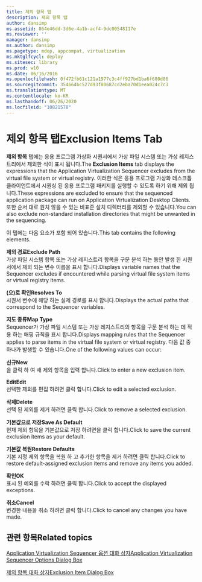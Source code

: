 ```yaml
---
title: 제외 항목 탭
description: 제외 항목 탭
author: dansimp
ms.assetid: 864e46dd-3d6e-4a1b-acf4-9dc00548117e
ms.reviewer: ''
manager: dansimp
ms.author: dansimp
ms.pagetype: mdop, appcompat, virtualization
ms.mktglfcycl: deploy
ms.sitesec: library
ms.prod: w10
ms.date: 06/16/2016
ms.openlocfilehash: 0f472fb61c121a1977c3c4ff927bd1ba6f680d86
ms.sourcegitcommit: 354664bc527d93f80687cd2eba70d1eea024c7c3
ms.translationtype: MT
ms.contentlocale: ko-KR
ms.lasthandoff: 06/26/2020
ms.locfileid: "10821578"
---
```

# <span data-ttu-id="26c60-103">제외 항목 탭</span><span class="sxs-lookup"><span data-stu-id="26c60-103">Exclusion Items Tab</span></span>


<span data-ttu-id="26c60-104">**제외 항목** 탭에는 응용 프로그램 가상화 시퀀서에서 가상 파일 시스템 또는 가상 레지스트리에서 제외한 식이 표시 됩니다.</span><span class="sxs-lookup"><span data-stu-id="26c60-104">The **Exclusion Items** tab displays the expressions that the Application Virtualization Sequencer excludes from the virtual file system or virtual registry.</span></span> <span data-ttu-id="26c60-105">이러한 식은 응용 프로그램 가상화 데스크톱 클라이언트에서 시퀀싱 된 응용 프로그램 패키지를 실행할 수 있도록 하기 위해 제외 됩니다.</span><span class="sxs-lookup"><span data-stu-id="26c60-105">These expressions are excluded to ensure that the sequenced application package can run on Application Virtualization Desktop Clients.</span></span> <span data-ttu-id="26c60-106">또한 순서 대로 원치 않을 수 있는 비표준 설치 디렉터리를 제외할 수 있습니다.</span><span class="sxs-lookup"><span data-stu-id="26c60-106">You can also exclude non-standard installation directories that might be unwanted in the sequencing.</span></span>

<span data-ttu-id="26c60-107">이 탭에는 다음 요소가 포함 되어 있습니다.</span><span class="sxs-lookup"><span data-stu-id="26c60-107">This tab contains the following elements.</span></span>

<a href="" id="exclude-path"></a>**<span data-ttu-id="26c60-108">제외 경로</span><span class="sxs-lookup"><span data-stu-id="26c60-108">Exclude Path</span></span>**  
<span data-ttu-id="26c60-109">가상 파일 시스템 항목 또는 가상 레지스트리 항목을 구문 분석 하는 동안 발생 한 시퀀서에서 제외 되는 변수 이름을 표시 합니다.</span><span class="sxs-lookup"><span data-stu-id="26c60-109">Displays variable names that the Sequencer excludes if encountered while parsing virtual file system items or virtual registry items.</span></span>

<a href="" id="resolves-to"></a>**<span data-ttu-id="26c60-110">(으)로 확인</span><span class="sxs-lookup"><span data-stu-id="26c60-110">Resolves To</span></span>**  
<span data-ttu-id="26c60-111">시퀀서 변수에 해당 하는 실제 경로를 표시 합니다.</span><span class="sxs-lookup"><span data-stu-id="26c60-111">Displays the actual paths that correspond to the Sequencer variables.</span></span>

<a href="" id="map-type"></a>**<span data-ttu-id="26c60-112">지도 종류</span><span class="sxs-lookup"><span data-stu-id="26c60-112">Map Type</span></span>**  
<span data-ttu-id="26c60-113">Sequencer가 가상 파일 시스템 또는 가상 레지스트리의 항목을 구문 분석 하는 데 적용 하는 매핑 규칙을 표시 합니다.</span><span class="sxs-lookup"><span data-stu-id="26c60-113">Displays mapping rules that the Sequencer applies to parse items in the virtual file system or virtual registry.</span></span> <span data-ttu-id="26c60-114">다음 값 중 하나가 발생할 수 있습니다.</span><span class="sxs-lookup"><span data-stu-id="26c60-114">One of the following values can occur:</span></span>

<a href="" id="new"></a>**<span data-ttu-id="26c60-115">신규</span><span class="sxs-lookup"><span data-stu-id="26c60-115">New</span></span>**  
<span data-ttu-id="26c60-116">을 클릭 하 여 새 제외 항목을 입력 합니다.</span><span class="sxs-lookup"><span data-stu-id="26c60-116">Click to enter a new exclusion item.</span></span>

<a href="" id="edit"></a>**<span data-ttu-id="26c60-117">Edit</span><span class="sxs-lookup"><span data-stu-id="26c60-117">Edit</span></span>**  
<span data-ttu-id="26c60-118">선택한 제외를 편집 하려면 클릭 합니다.</span><span class="sxs-lookup"><span data-stu-id="26c60-118">Click to edit a selected exclusion.</span></span>

<a href="" id="delete"></a>**<span data-ttu-id="26c60-119">삭제</span><span class="sxs-lookup"><span data-stu-id="26c60-119">Delete</span></span>**  
<span data-ttu-id="26c60-120">선택 된 제외를 제거 하려면 클릭 합니다.</span><span class="sxs-lookup"><span data-stu-id="26c60-120">Click to remove a selected exclusion.</span></span>

<a href="" id="save-as-default"></a>**<span data-ttu-id="26c60-121">기본값으로 저장</span><span class="sxs-lookup"><span data-stu-id="26c60-121">Save As Default</span></span>**  
<span data-ttu-id="26c60-122">현재 제외 항목을 기본값으로 저장 하려면을 클릭 합니다.</span><span class="sxs-lookup"><span data-stu-id="26c60-122">Click to save the current exclusion items as your default.</span></span>

<a href="" id="restore-defaults"></a>**<span data-ttu-id="26c60-123">기본값 복원</span><span class="sxs-lookup"><span data-stu-id="26c60-123">Restore Defaults</span></span>**  
<span data-ttu-id="26c60-124">기본 지정 제외 항목을 복원 하 고 추가한 항목을 제거 하려면 클릭 합니다.</span><span class="sxs-lookup"><span data-stu-id="26c60-124">Click to restore default-assigned exclusion items and remove any items you added.</span></span>

<a href="" id="ok"></a>**<span data-ttu-id="26c60-125">확인</span><span class="sxs-lookup"><span data-stu-id="26c60-125">OK</span></span>**  
<span data-ttu-id="26c60-126">표시 된 예외를 수락 하려면 클릭 합니다.</span><span class="sxs-lookup"><span data-stu-id="26c60-126">Click to accept the displayed exceptions.</span></span>

<a href="" id="cancel"></a>**<span data-ttu-id="26c60-127">취소</span><span class="sxs-lookup"><span data-stu-id="26c60-127">Cancel</span></span>**  
<span data-ttu-id="26c60-128">변경한 내용을 취소 하려면 클릭 합니다.</span><span class="sxs-lookup"><span data-stu-id="26c60-128">Click to cancel any changes you have made.</span></span>

## <span data-ttu-id="26c60-129">관련 항목</span><span class="sxs-lookup"><span data-stu-id="26c60-129">Related topics</span></span>


[<span data-ttu-id="26c60-130">Application Virtualization Sequencer 옵션 대화 상자</span><span class="sxs-lookup"><span data-stu-id="26c60-130">Application Virtualization Sequencer Options Dialog Box</span></span>](application-virtualization-sequencer-options-dialog-box.md)

[<span data-ttu-id="26c60-131">제외 항목 대화 상자</span><span class="sxs-lookup"><span data-stu-id="26c60-131">Exclusion Item Dialog Box</span></span>](exclusion-item-dialog-box.md)

 

 





